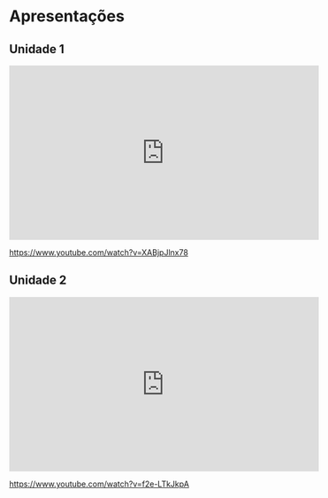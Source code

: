 # Apresentações

## Unidade 1

<p align='center'>
    <iframe width="560" height="315" src="https://www.youtube-nocookie.com/embed/XABjpJlnx78" frameborder="0" allow="accelerometer; autoplay; clipboard-write; encrypted-media; gyroscope; picture-in-picture" allowfullscreen></iframe>
</p>

https://www.youtube.com/watch?v=XABjpJlnx78

## Unidade 2

<p align='center'>
    <iframe width="560" height="315" src="https://www.youtube.com/watch?v=f2e-LTkJkpA" frameborder="0" allow="accelerometer; autoplay; clipboard-write; encrypted-media; gyroscope; picture-in-picture" allowfullscreen></iframe>
</p>

https://www.youtube.com/watch?v=f2e-LTkJkpA